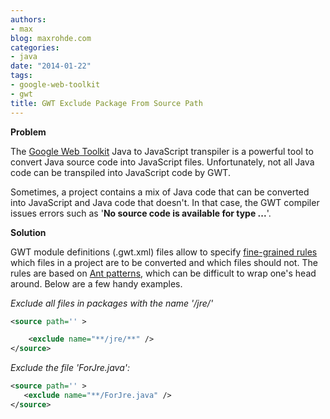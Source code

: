 ```yaml
---
authors:
- max
blog: maxrohde.com
categories:
- java
date: "2014-01-22"
tags:
- google-web-toolkit
- gwt
title: GWT Exclude Package From Source Path
---
```


**Problem**

The [Google Web Toolkit](http://www.gwtproject.org/) Java to JavaScript transpiler is a powerful tool to convert Java source code into JavaScript files. Unfortunately, not all Java code can be transpiled into JavaScript code by GWT.

Sometimes, a project contains a mix of Java code that can be converted into JavaScript and Java code that doesn't. In that case, the GWT compiler issues errors such as '**No source code is available for type ...**'.

**Solution**

GWT module definitions (.gwt.xml) files allow to specify [fine-grained rules](http://www.gwtproject.org/doc/latest/DevGuideOrganizingProjects.html#DevGuidePathFiltering) which files in a project are to be converted and which files should not. The rules are based on [Ant patterns](http://ant.apache.org/manual/dirtasks.html), which can be difficult to wrap one's head around. Below are a few handy examples.

_Exclude all files in packages with the name '/jre/'_

```xml
<source path='' >

    <exclude name="**/jre/**" />
</source>
```

_Exclude the file 'ForJre.java':_

```xml
<source path='' >
   <exclude name="**/ForJre.java" />
</source>
```